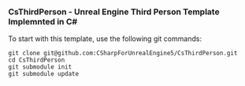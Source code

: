 ### CsThirdPerson - Unreal Engine Third Person Template Implemnted in C#

To start with this template, use the following git commands:

    git clone git@github.com:CSharpForUnrealEngine5/CsThirdPerson.git
    cd CsThirdPerson
    git submodule init
    git submodule update

